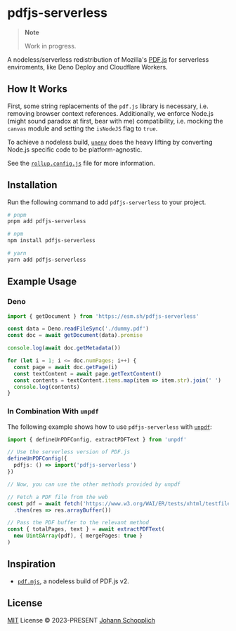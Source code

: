 # pdfjs-serverless

> **Note**
>
> Work in progress.

A nodeless/serverless redistribution of Mozilla's [PDF.js](https://github.com/mozilla/pdf.js) for serverless enviroments, like Deno Deploy and Cloudflare Workers.

## How It Works

First, some string replacements of the `pdf.js` library is necessary, i.e. removing browser context references. Additionally, we enforce Node.js (might sound paradox at first, bear with me) compatibility, i.e. mocking the `canvas` module and setting the `isNodeJS` flag to `true`.

To achieve a nodeless build, [`unenv`](https://github.com/unjs/unenv) does the heavy lifting by converting Node.js specific code to be platform-agnostic.

See the [`rollup.config.js`](./rollup.config.js) file for more information.

## Installation

Run the following command to add `pdfjs-serverless` to your project.

```bash
# pnpm
pnpm add pdfjs-serverless

# npm
npm install pdfjs-serverless

# yarn
yarn add pdfjs-serverless
```

## Example Usage

### Deno

```ts
import { getDocument } from 'https://esm.sh/pdfjs-serverless'

const data = Deno.readFileSync('./dummy.pdf')
const doc = await getDocument(data).promise

console.log(await doc.getMetadata())

for (let i = 1; i <= doc.numPages; i++) {
  const page = await doc.getPage(i)
  const textContent = await page.getTextContent()
  const contents = textContent.items.map(item => item.str).join(' ')
  console.log(contents)
}
```

### In Combination With `unpdf`

The following example shows how to use `pdfjs-serverless` with [`unpdf`](https://github.com/johannschopplich/unpdf):

```ts
import { defineUnPDFConfig, extractPDFText } from 'unpdf'

// Use the serverless version of PDF.js
defineUnPDFConfig({
  pdfjs: () => import('pdfjs-serverless')
})

// Now, you can use the other methods provided by unpdf

// Fetch a PDF file from the web
const pdf = await fetch('https://www.w3.org/WAI/ER/tests/xhtml/testfiles/resources/pdf/dummy.pdf')
  .then(res => res.arrayBuffer())

// Pass the PDF buffer to the relevant method
const { totalPages, text } = await extractPDFText(
  new Uint8Array(pdf), { mergePages: true }
)
```

## Inspiration

- [`pdf.mjs`](https://github.com/bru02/pdf.mjs), a nodeless build of PDF.js v2.

## License

[MIT](./LICENSE) License © 2023-PRESENT [Johann Schopplich](https://github.com/johannschopplich)
